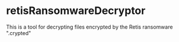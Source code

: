 # retisRansomwareDecryptor
This is a tool for decrypting files encrypted by the Retis ransomware ".crypted"

